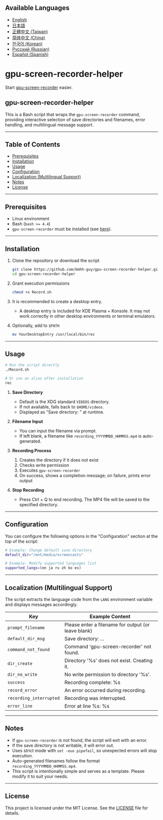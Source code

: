 ## Available Languages

- [English](README.md)
- [日本語](README.ja.md)
- [正體中文 (Taiwan)](README.zh-TW.md)
- [简体中文 (China)](README.zh-CN.md)
- [한국어 (Korean)](README.ko.md)
- [Русский (Russian)](README.ru.md)
- [Español (Spanish)](README.es.md)

# gpu-screen-recorder-helper

Start [gpu-screen-recorder](https://git.dec05eba.com/gpu-screen-recorder/about/) easier.

## gpu-screen-recorder-helper

This is a Bash script that wraps the `gpu-screen-recorder` command, providing interactive selection of save directories and filenames, error handling, and multilingual message support.

---

## Table of Contents

- [Prerequisites](#prerequisites)
- [Installation](#installation)
- [Usage](#usage)
- [Configuration](#configuration)
- [Localization (Multilingual Support)](#localization-multilingual-support)
- [Notes](#notes)
- [License](#license)

---

## Prerequisites

- Linux environment  
- Bash (`bash >= 4.4`)  
- `gpu-screen-recorder` must be installed (see [here](https://git.dec05eba.com/gpu-screen-recorder/about/)).

---

## Installation

1. Clone the repository or download the script
   ```bash
   git clone https://github.com/bmhh-guy/gpu-screen-recorder-helper.git
   cd gpu-screen-recorder-helper
   ```

2. Grant execution permissions
   ```bash
   chmod +x Record.sh
   ```

3. It is recommended to create a desktop entry.  
   - A desktop entry is included for KDE Plasma + Konsole. It may not work correctly in other desktop environments or terminal emulators.

4. Optionally, add to `$PATH`
   ```bash
   mv YourDesktopEntry /usr/local/bin/rec
   ```

---

## Usage

```bash
# Run the script directly
./Record.sh

# Or use an alias after installation
rec
```

1. **Save Directory**  
   - Default is the XDG standard `VIDEOS` directory.  
   - If not available, falls back to `$HOME/videos`.  
   - Displayed as "Save directory: " at runtime.

2. **Filename Input**  
   - You can input the filename via prompt.  
   - If left blank, a filename like `recording_YYYYMMDD_HHMMSS.mp4` is auto-generated.

3. **Recording Process**
   1. Creates the directory if it does not exist
   2. Checks write permission
   3. Executes `gpu-screen-recorder`
   4. On success, shows a completion message; on failure, prints error output

4. **Stop Recording**  
   - Press Ctrl + Q to end recording. The MP4 file will be saved to the specified directory.

---

## Configuration

You can configure the following options in the "Configuration" section at the top of the script:

```bash
# Example: Change default save directory
default_dir="/mnt/media/screencasts"

# Example: Modify supported languages list
supported_langs=(en ja ru zh ko es)
```

---

## Localization (Multilingual Support)

The script extracts the language code from the `LANG` environment variable and displays messages accordingly.

| Key                     | Example Content                                     |
|------------------------|-----------------------------------------------------|
| `prompt_filename`      | Please enter a filename for output (or leave blank)|
| `default_dir_msg`      | Save directory: ...                                 |
| `command_not_found`    | Command 'gpu-screen-recorder' not found.            |
| `dir_create`           | Directory '%s' does not exist. Creating it.         |
| `dir_no_write`         | No write permission to directory '%s'.              |
| `success`              | Recording complete: %s                              |
| `record_error`         | An error occurred during recording.                |
| `recording_interrupted`| Recording was interrupted.                          |
| `error_line`           | Error at line %s: %s                                |

---

## Notes

- If `gpu-screen-recorder` is not found, the script will exit with an error.  
- If the save directory is not writable, it will error out.  
- Uses strict mode with `set -euo pipefail`, so unexpected errors will stop execution.  
- Auto-generated filenames follow the format `recording_YYYYMMDD_HHMMSS.mp4`.  
- This script is intentionally simple and serves as a template. Please modify it to suit your needs.

---

## License

This project is licensed under the MIT License. See the [LICENSE](./LICENSE) file for details.

